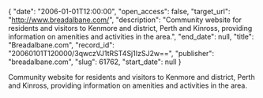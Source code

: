 {
  "date": "2006-01-01T12:00:00", 
  "open_access": false, 
  "target_url": "http://www.breadalbane.com/", 
  "description": "Community website for residents and visitors to Kenmore and district, Perth and Kinross, providing information on amenities and activities in the area.", 
  "end_date": null, 
  "title": "Breadalbane.com", 
  "record_id": "20060101T120000/3qwczVJ1tRST4Sj1IzSJ2w==", 
  "publisher": "breadalbane.com", 
  "slug": 61762, 
  "start_date": null
}

Community website for residents and visitors to Kenmore and district, Perth and Kinross, providing information on amenities and activities in the area.